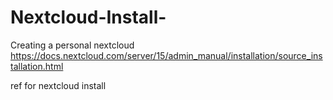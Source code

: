 # Nextcloud-Install-
Creating a personal nextcloud 
https://docs.nextcloud.com/server/15/admin_manual/installation/source_installation.html

ref for nextcloud install 
